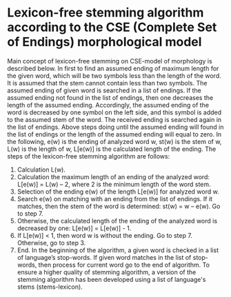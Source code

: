 # Lexicon-free stemming algorithm according to the CSE (Complete Set of Endings) morphological model

Main concept of lexicon-free stemming on CSE-model of morphology is described below. In first to find an assumed ending of maximum length for the given word, which will be two symbols less than the length of the word. It is assumed that the stem cannot contain less than two symbols. The assumed ending of given word is searched in a list of endings. If the assumed ending not found in the list of endings, then one decreases the length of the assumed ending.  Accordingly, the assumed ending of the word is decreased by one symbol on the left side, and this symbol is added to the assumed stem of the word. The received ending is searched again in the list of endings. Above steps doing until the assumed ending will found in the list of endings or the length of the assumed ending will equal to zero.
In the following, e(w) is the ending of analyzed word w, st(w) is the stem of w, L(w) is the length of w, L[e(w)] is the calculated length of the ending.
The steps of the lexicon-free stemming algorithm are follows:
1. Calculation L(w).
2. Calculation the maximum length of an ending of the analyzed word: L[e(w)] = L(w) – 2, where 2 is the minimum length of the word stem.
3. Selection of the ending e(w) of the length L[e(w)] for analyzed word w.
4. Search e(w) on matching with an ending from the list of endings. If it matches, then the stem of the word is determined: st(w) = w – e(w). Go to step 7.
5. Otherwise, the calculated length of the ending of the analyzed word is decreased by one: L[e(w)] = L[e(w)] - 1.
6. If L[e(w)] < 1, then word w is without the ending. Go to step 7. Otherwise, go to step 3.
7. End.
In the beginning of the algorithm, a given word is checked in a list of language’s stop-words. If given word matches in the list of stop-words, then process for current word go to the end of algorithm.
To ensure a higher quality of stemming algorithm, a version of the stemming algorithm has been developed using a list of language's stems (stems-lexicon).
